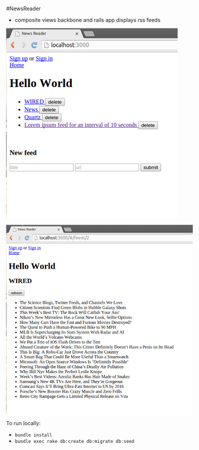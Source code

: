 #NewsReader

- composite views backbone and rails app displays rss feeds

![index](./Selection_001.png)

![feed](./Selection_002.png)

To run locally:

* `bundle install`
* `bundle exec rake db:create db:migrate db:seed`
